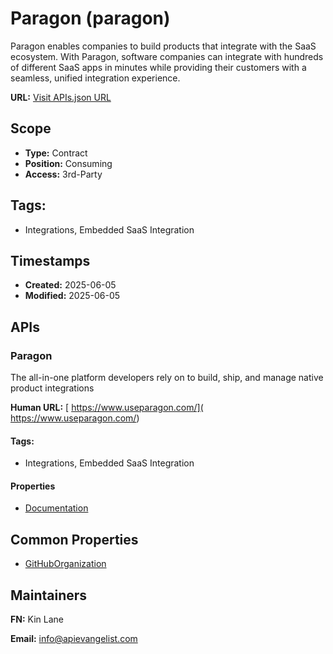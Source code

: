 # Paragon (paragon)
Paragon enables companies to build products that integrate with the SaaS ecosystem. With Paragon, software companies can integrate with hundreds of different SaaS apps in minutes while providing their customers with a seamless, unified integration experience.

**URL:** [Visit APIs.json URL](https://raw.githubusercontent.com/api-evangelist/paragon/refs/heads/main/apis.yml)

## Scope

- **Type:** Contract 
- **Position:** Consuming 
- **Access:** 3rd-Party 

## Tags:

 - Integrations, Embedded SaaS Integration

## Timestamps

- **Created:** 2025-06-05 
- **Modified:** 2025-06-05 

## APIs

### Paragon
The all-in-one platform developers rely on to build, ship, and manage native product integrations 

**Human URL:** [ https://www.useparagon.com/]( https://www.useparagon.com/)


#### Tags:

 - Integrations, Embedded SaaS Integration

#### Properties

- [Documentation]( https://www.useparagon.com/)

## Common Properties

- [GitHubOrganization](https://github.com/useparagon)

## Maintainers

**FN:** Kin Lane

**Email:** info@apievangelist.com

